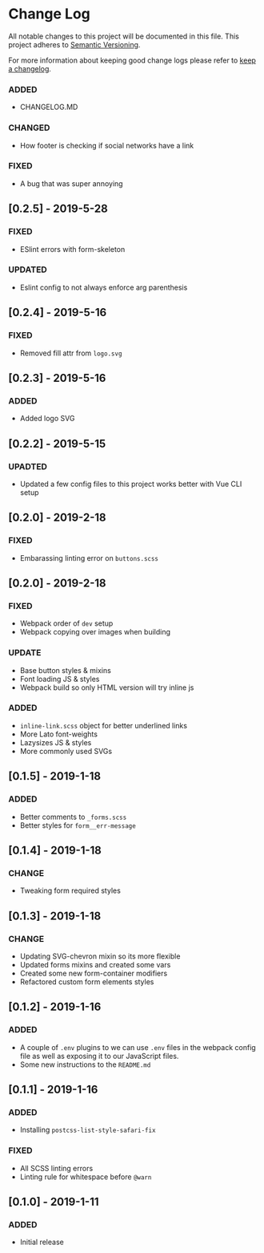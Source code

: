 # Change Log
All notable changes to this project will be documented in this file.
This project adheres to [Semantic Versioning](http://semver.org/).

For more information about keeping good change logs please refer to [keep a changelog](https://github.com/olivierlacan/keep-a-changelog).

### ADDED
- CHANGELOG.MD

### CHANGED
- How footer is checking if social networks have a link

### FIXED
- A bug that was super annoying


## [0.2.5] - 2019-5-28
### FIXED
 - ESlint errors with form-skeleton

### UPDATED
 - Eslint config to not always enforce arg parenthesis


## [0.2.4] - 2019-5-16
### FIXED
 - Removed fill attr from `logo.svg`


## [0.2.3] - 2019-5-16
### ADDED
 - Added logo SVG


## [0.2.2] - 2019-5-15
### UPADTED
 - Updated a few config files to this project works better with Vue CLI setup


## [0.2.0] - 2019-2-18
### FIXED
 - Embarassing linting error on `buttons.scss` 


## [0.2.0] - 2019-2-18
### FIXED
 - Webpack order of `dev` setup
 - Webpack copying over images when building

### UPDATE
 - Base button styles & mixins
 - Font loading JS & styles
 - Webpack build so only HTML version will try inline js

### ADDED
 - `inline-link.scss` object for better underlined links
 - More Lato font-weights
 - Lazysizes JS & styles
 - More commonly used SVGs


## [0.1.5] - 2019-1-18
### ADDED
 - Better comments to `_forms.scss`
 - Better styles for `form__err-message`


## [0.1.4] - 2019-1-18
### CHANGE
 - Tweaking form required styles


## [0.1.3] - 2019-1-18
### CHANGE
 - Updating SVG-chevron mixin so its more flexible
 - Updated forms mixins and created some vars
 - Created some new form-container modifiers
 - Refactored custom form elements styles


## [0.1.2] - 2019-1-16
### ADDED
 - A couple of `.env` plugins to we can use `.env` files in the webpack config file as well as exposing it to our JavaScript files.
 - Some new instructions to the `README.md`


## [0.1.1] - 2019-1-16
### ADDED
 - Installing `postcss-list-style-safari-fix`

### FIXED
 - All SCSS linting errors
 - Linting rule for whitespace before `@warn`


## [0.1.0] - 2019-1-11
### ADDED
 - Initial release
